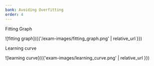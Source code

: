 ```yaml
---
bank: Avoiding Overfitting
order: 4
---
```


Fitting Graph

![fitting graph]({{'/exam-images/fitting_graph.png' | relative_url }})


Learning curve

![learning curve]({{'exam-images/learning_curve.png' | relative_url }})

